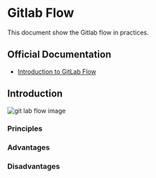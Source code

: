 # Gitlab Flow
This document show the Gitlab flow in practices.


## Official Documentation

- [Introduction to GitLab Flow](https://docs.gitlab.com/ee/topics/gitlab_flow.html)


## Introduction

![git lab flow image](https://github.com/jadsonjs/gitlab-flow/blob/master/images/gitlab_flow.png)

### Principles

### Advantages

### Disadvantages